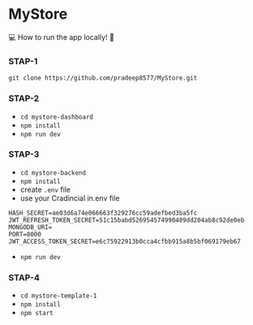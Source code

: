 # MyStore

💻 How to run the app locally! 🏃

### STAP-1
`git clone https://github.com/pradeep8577/MyStore.git`

### STAP-2
- `cd mystore-dashboard`
- `npm install`
- `npm run dev`

### STAP-3
- `cd mystore-backend`
- `npm install`
- create `.env` file
- use your Cradincial in.env file

```
HASH_SECRET=ae03d6a74e066663f329276cc59adefbed3ba5fc
JWT_REFRESH_TOKEN_SECRET=51c15babd526954574990489dd204ab8c92de0eb
MONGODB_URI=
PORT=8000
JWT_ACCESS_TOKEN_SECRET=e6c75922913b0cca4cfbb915a8b5bf069179eb67

```
- `npm run dev`

### STAP-4
- `cd mystore-template-1`
- `npm install`
- `npm start`






